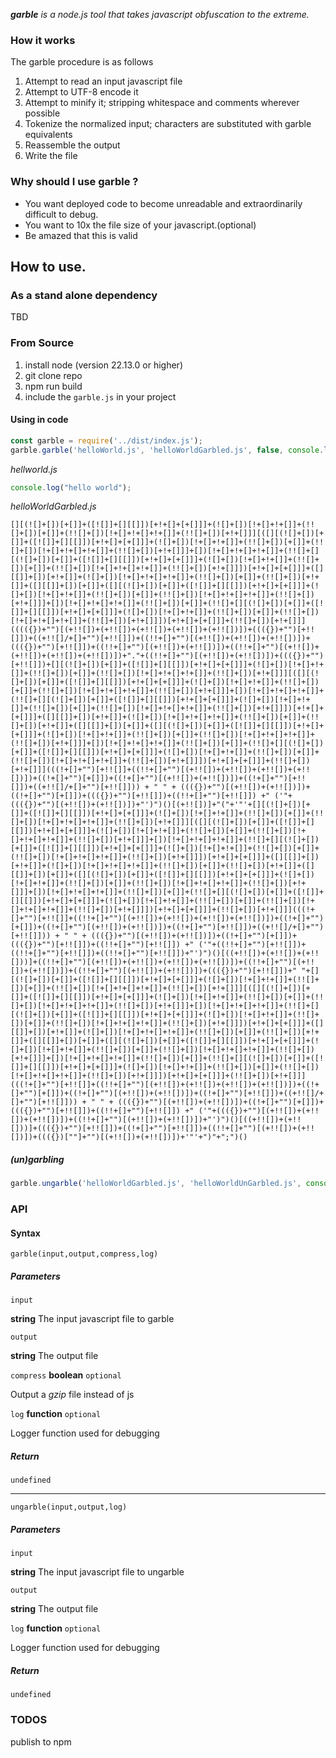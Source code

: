 _**garble** is a node.js tool that takes javascript obfuscation to the extreme._

### How it works
The garble procedure is as follows
1. Attempt to read an input javascript file
2. Attempt to UTF-8 encode it
3. Attempt to minify it; stripping whitespace and comments wherever possible
4. Tokenize the normalized input; characters are substituted with garble equivalents
5. Reassemble the output
6. Write the file

### Why should I use garble ?
- You want deployed code to become unreadable and extraordinarily difficult to debug.
- You want to 10x the file size of your javascript.(optional)
- Be amazed that this is valid

## How to use.

### As a stand alone dependency
TBD

### From Source

1. install node (version 22.13.0 or higher)
2. git clone repo
3. npm run build
4. include the `garble.js` in your project

#### Using in code

````javascript
const garble = require('../dist/index.js');
garble.garble('helloWorld.js', 'helloWorldGarbled.js', false, console.log);
````
*hellworld.js*
````javascript
console.log("hello world");
````
*helloWorldGarbled.js*
````
[][(![]+[])[+[]]+([![]]+[][[]])[+!+[]+[+[]]]+(![]+[])[!+[]+!+[]]+(!![]+[])[+[]]+(!![]+[])[!+[]+!+[]+!+[]]+(!![]+[])[+!+[]]][([][(![]+[])[+[]]+([![]]+[][[]])[+!+[]+[+[]]]+(![]+[])[!+[]+!+[]]+(!![]+[])[+[]]+(!![]+[])[!+[]+!+[]+!+[]]+(!![]+[])[+!+[]]]+[])[!+[]+!+[]+!+[]]+(!![]+[][(![]+[])[+[]]+([![]]+[][[]])[+!+[]+[+[]]]+(![]+[])[!+[]+!+[]]+(!![]+[])[+[]]+(!![]+[])[!+[]+!+[]+!+[]]+(!![]+[])[+!+[]]])[+!+[]+[+[]]]+([][[]]+[])[+!+[]]+(![]+[])[!+[]+!+[]+!+[]]+(!![]+[])[+[]]+(!![]+[])[+!+[]]+([][[]]+[])[+[]]+([][(![]+[])[+[]]+([![]]+[][[]])[+!+[]+[+[]]]+(![]+[])[!+[]+!+[]]+(!![]+[])[+[]]+(!![]+[])[!+[]+!+[]+!+[]]+(!![]+[])[+!+[]]]+[])[!+[]+!+[]+!+[]]+(!![]+[])[+[]]+(!![]+[][(![]+[])[+[]]+([![]]+[][[]])[+!+[]+[+[]]]+(![]+[])[!+[]+!+[]]+(!![]+[])[+[]]+(!![]+[])[!+[]+!+[]+!+[]]+(!![]+[])[+!+[]]])[+!+[]+[+[]]]+(!![]+[])[+!+[]]](((({})+"")[(+!![])+(+!![])+(+!![])+(+!![])+(+!![])])+((({})+"")[+!![]])+((+!![]/+[]+"")[+!![]])+((!!+[]+"")[(+!![])+(+!![])+(+!![])])+((({})+"")[+!![]])+((!!+[]+"")[(+!![])+(+!![])])+((!!+[]+"")[(+!![])+(+!![])+(+!![])+(+!![])])+"."+((!!+[]+"")[(+!![])+(+!![])])+((({})+"")[+!![]])+[][(![]+[])[+[]]+([![]]+[][[]])[+!+[]+[+[]]]+(![]+[])[!+[]+!+[]]+(!![]+[])[+[]]+(!![]+[])[!+[]+!+[]+!+[]]+(!![]+[])[+!+[]]][([][(![]+[])[+[]]+([![]]+[][[]])[+!+[]+[+[]]]+(![]+[])[!+[]+!+[]]+(!![]+[])[+[]]+(!![]+[])[!+[]+!+[]+!+[]]+(!![]+[])[+!+[]]]+[])[!+[]+!+[]+!+[]]+(!![]+[][(![]+[])[+[]]+([![]]+[][[]])[+!+[]+[+[]]]+(![]+[])[!+[]+!+[]]+(!![]+[])[+[]]+(!![]+[])[!+[]+!+[]+!+[]]+(!![]+[])[+!+[]]])[+!+[]+[+[]]]+([][[]]+[])[+!+[]]+(![]+[])[!+[]+!+[]+!+[]]+(!![]+[])[+[]]+(!![]+[])[+!+[]]+([][[]]+[])[+[]]+([][(![]+[])[+[]]+([![]]+[][[]])[+!+[]+[+[]]]+(![]+[])[!+[]+!+[]]+(!![]+[])[+[]]+(!![]+[])[!+[]+!+[]+!+[]]+(!![]+[])[+!+[]]]+[])[!+[]+!+[]+!+[]]+(!![]+[])[+[]]+(!![]+[][(![]+[])[+[]]+([![]]+[][[]])[+!+[]+[+[]]]+(![]+[])[!+[]+!+[]]+(!![]+[])[+[]]+(!![]+[])[!+[]+!+[]+!+[]]+(!![]+[])[+!+[]]])[+!+[]+[+[]]]+(!![]+[])[+!+[]]](((!+[]+"")[+!![]]+((!!+[]+"")[(+!![])+(+!![])+(+!![])+(+!![])])+((!+[]+"")[+[]])+((!+[]+"")[(+!![])+(+!![])])+((!+[]+"")[+!![]])+((+!![]/+[]+"")[+!![]])) + " " + ((({})+"")[(+!![])+(+!![])])+((!+[]+"")[+[]])+((({})+"")[+!![]])+((!!+[]+"")[+!![]]) +" ('"+((({})+"")[(+!![])+(+!![])])+"')")()[(+!![])]+"("+'"'+[][(![]+[])[+[]]+([![]]+[][[]])[+!+[]+[+[]]]+(![]+[])[!+[]+!+[]]+(!![]+[])[+[]]+(!![]+[])[!+[]+!+[]+!+[]]+(!![]+[])[+!+[]]][([][(![]+[])[+[]]+([![]]+[][[]])[+!+[]+[+[]]]+(![]+[])[!+[]+!+[]]+(!![]+[])[+[]]+(!![]+[])[!+[]+!+[]+!+[]]+(!![]+[])[+!+[]]]+[])[!+[]+!+[]+!+[]]+(!![]+[][(![]+[])[+[]]+([![]]+[][[]])[+!+[]+[+[]]]+(![]+[])[!+[]+!+[]]+(!![]+[])[+[]]+(!![]+[])[!+[]+!+[]+!+[]]+(!![]+[])[+!+[]]])[+!+[]+[+[]]]+([][[]]+[])[+!+[]]+(![]+[])[!+[]+!+[]+!+[]]+(!![]+[])[+[]]+(!![]+[])[+!+[]]+([][[]]+[])[+[]]+([][(![]+[])[+[]]+([![]]+[][[]])[+!+[]+[+[]]]+(![]+[])[!+[]+!+[]]+(!![]+[])[+[]]+(!![]+[])[!+[]+!+[]+!+[]]+(!![]+[])[+!+[]]]+[])[!+[]+!+[]+!+[]]+(!![]+[])[+[]]+(!![]+[][(![]+[])[+[]]+([![]]+[][[]])[+!+[]+[+[]]]+(![]+[])[!+[]+!+[]]+(!![]+[])[+[]]+(!![]+[])[!+[]+!+[]+!+[]]+(!![]+[])[+!+[]]])[+!+[]+[+[]]]+(!![]+[])[+!+[]]](((!+[]+"")[+!![]]+((!!+[]+"")[(+!![])+(+!![])+(+!![])+(+!![])])+((!+[]+"")[+[]])+((!+[]+"")[(+!![])+(+!![])])+((!+[]+"")[+!![]])+((+!![]/+[]+"")[+!![]])) + " " + ((({})+"")[(+!![])+(+!![])])+((!+[]+"")[+[]])+((({})+"")[+!![]])+((!!+[]+"")[+!![]]) +" ('"+((!!+[]+"")[+!![]])+((!!+[]+"")[+!![]])+((!!+[]+"")[+!![]])+"')")()[((+!![])+(+!![])+(+!![]))]+((!!+[]+"")[(+!![])+(+!![])+(+!![])+(+!![])])+((!!+[]+"")[(+!![])+(+!![])])+((!!+[]+"")[(+!![])+(+!![])])+((({})+"")[+!![]])+" "+[][(![]+[])[+[]]+([![]]+[][[]])[+!+[]+[+[]]]+(![]+[])[!+[]+!+[]]+(!![]+[])[+[]]+(!![]+[])[!+[]+!+[]+!+[]]+(!![]+[])[+!+[]]][([][(![]+[])[+[]]+([![]]+[][[]])[+!+[]+[+[]]]+(![]+[])[!+[]+!+[]]+(!![]+[])[+[]]+(!![]+[])[!+[]+!+[]+!+[]]+(!![]+[])[+!+[]]]+[])[!+[]+!+[]+!+[]]+(!![]+[][(![]+[])[+[]]+([![]]+[][[]])[+!+[]+[+[]]]+(![]+[])[!+[]+!+[]]+(!![]+[])[+[]]+(!![]+[])[!+[]+!+[]+!+[]]+(!![]+[])[+!+[]]])[+!+[]+[+[]]]+([][[]]+[])[+!+[]]+(![]+[])[!+[]+!+[]+!+[]]+(!![]+[])[+[]]+(!![]+[])[+!+[]]+([][[]]+[])[+[]]+([][(![]+[])[+[]]+([![]]+[][[]])[+!+[]+[+[]]]+(![]+[])[!+[]+!+[]]+(!![]+[])[+[]]+(!![]+[])[!+[]+!+[]+!+[]]+(!![]+[])[+!+[]]]+[])[!+[]+!+[]+!+[]]+(!![]+[])[+[]]+(!![]+[][(![]+[])[+[]]+([![]]+[][[]])[+!+[]+[+[]]]+(![]+[])[!+[]+!+[]]+(!![]+[])[+[]]+(!![]+[])[!+[]+!+[]+!+[]]+(!![]+[])[+!+[]]])[+!+[]+[+[]]]+(!![]+[])[+!+[]]](((!+[]+"")[+!![]]+((!!+[]+"")[(+!![])+(+!![])+(+!![])+(+!![])])+((!+[]+"")[+[]])+((!+[]+"")[(+!![])+(+!![])])+((!+[]+"")[+!![]])+((+!![]/+[]+"")[+!![]])) + " " + ((({})+"")[(+!![])+(+!![])])+((!+[]+"")[+[]])+((({})+"")[+!![]])+((!!+[]+"")[+!![]]) +" ('"+((({})+"")[(+!![])+(+!![])+(+!![])])+((!!+[]+"")[(+!![])+(+!![])])+"')")()[((+!![])+(+!![]))]+((({})+"")[+!![]])+((!+[]+"")[+!![]])+((!!+[]+"")[(+!![])+(+!![])])+((({})[""]+"")[(+!![])+(+!![])])+'"'+")"+";")()
````
##### (un)garbling
````javascript
garble.ungarble('helloWorldGarbled.js', 'helloWorldUnGarbled.js', console.log);
````

### API

#### Syntax

````
garble(input,output,compress,log)
````

##### Parameters

`input`

**string** The input javascript file to garble

`output`

**string** The output file

`compress`
**boolean** `optional`

Output a *gzip* file instead of js

`log`
**function** `optional`

Logger function used for debugging

##### Return
`undefined`

------

````
ungarble(input,output,log)
````

##### Parameters

`input`

**string** The input javascript file to ungarble

`output`

**string** The output file

`log`
**function** `optional`

Logger function used for debugging

##### Return
`undefined`

### TODOS
publish to npm